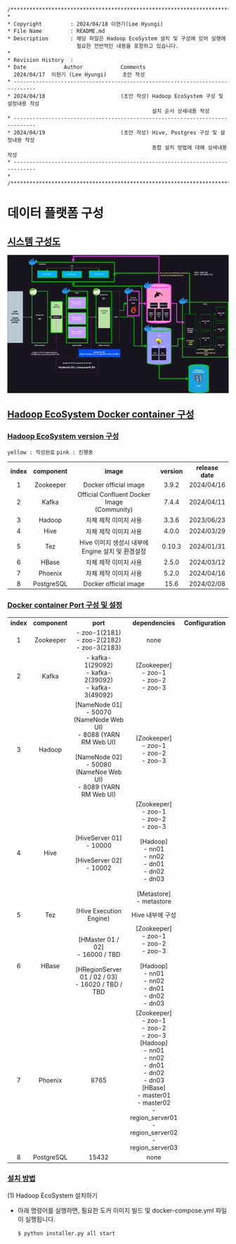 <link rel="stylesheet" href="./styles.css" />

```
/*****************************************************************************/
*
* Copyright         : 2024/04/18 이현기(Lee Hyungi)
* File Name         : README.md
* Description       : 해당 파일은 Hadoop EcoSystem 설치 및 구성에 있어 실행에 
                      필요한 전반적인 내용을 포함하고 있습니다.
*                    
* Revision History  :
* Date		      Author 			Comments
  2024/04/17  이현기 (Lee Hyungi)     초안 작성
* -----------------------------------------------------------------------------
* 2024/04/18        	            (초안 작성) Hadoop EcoSystem 구성 및 설정내용 작성
                                              설치 순서 상세내용 작성
* -----------------------------------------------------------------------------
* 2024/04/19        	            (초안 작성) Hive, Postgres 구성 및 설정내용 작성
                                              종합 설치 방법에 대해 상세내용 작성
* -----------------------------------------------------------------------------
* 
/****************************************************************************/
```

# 데이터 플랫폼 구성

## <u>시스템 구성도</u>

<img src="./hadoop_ecosystem_infra.png" alt="" />

## <u>Hadoop EcoSystem Docker container 구성</u>

### <u>Hadoop EcoSystem version 구성</u>

`yellow : 작성완료` `pink : 진행중`
<table>
    <tr>
        <th style="text-align: center">index</th>
        <th style="text-align: center">component</th>
        <th style="text-align: center">image</th>
        <th style="text-align: center">version</th>
        <th style="text-align: center">release date</th>
    </tr>
    <tr style="text-align: center">
        <td class="complete">1</td>
        <td class="complete">Zookeeper</td>
        <td class="complete">Docker official image</td>
        <td class="complete">3.9.2</td>
        <td class="complete">2024/04/16</td>
    </tr>
    <tr style="text-align: center">
        <td class="complete">2</td>
        <td class="complete">Kafka</td>
        <td class="complete">Official Confluent Docker Image <br/>(Community)</td>
        <td class="complete">7.4.4</td>
        <td class="complete">2024/04/11</td>
    </tr>
    <tr style="text-align: center">
        <td class="complete">3</td>
        <td class="complete">Hadoop</td>
        <td class="complete">자체 제작 이미지 사용</td>
        <td class="complete">3.3.6</td>
        <td class="complete">2023/06/23</td>
    </tr>
    <tr style="text-align: center">
        <td class="complete">4</td>
        <td class="complete">Hive</td>
        <td class="complete">자체 제작 이미지 사용</td>
        <td class="complete">4.0.0</td>
        <td class="complete">2024/03/29</td>
    </tr>
    <tr style="text-align: center">
        <td class="complete">5</td>
        <td class="complete">Tez</td>
        <td class="complete">Hive 이미지 생성시 내부에 Engine 설치 및 환경설정</td>
        <td class="complete">0.10.3</td>
        <td class="complete">2024/01/31</td>
    </tr>
    <tr style="text-align: center">
        <td class="complete">6</td>
        <td class="complete">HBase</td>
        <td class="complete">자체 제작 이미지 사용</td>
        <td class="complete">2.5.0</td>
        <td class="complete">2024/03/12</td>
    </tr>
    <tr style="text-align: center">
        <td class="complete">7</td>
        <td class="complete">Phoenix</td>
        <td class="complete">자체 제작 이미지 사용</td>
        <td class="complete">5.2.0</td>
        <td class="complete">2024/04/16</td>
    </tr>
    <tr style="text-align: center">
        <td class="complete">8</td>
        <td class="complete">PostgreSQL</td>
        <td class="complete">Docker official image</td>
        <td class="complete">15.6</td>
        <td class="complete">2024/02/08</td>
    </tr>
</table>


### <u>Docker container Port 구성 및 설정</u>

<table>
    <tr>
        <th style="text-align: center">index</th>
        <th style="text-align: center">component</th>
        <th style="text-align: center">port</th>
        <th style="text-align: center">dependencies</th>
        <th style="text-align: center">Configuration</th>
    </tr>
    <tr style="text-align: center">
        <td class="complete">1</td>
        <td class="complete">Zookeeper</td>
        <td class="complete">
            <div class="align-center">
                - zoo-1(2181)<br/>
                - zoo-2(2182)<br/>
                - zoo-3(2183)
            </div>
        </td>
        <td class="complete">none</td>
        <td class="complete"></td>
    </tr>
    <tr style="text-align: center">
        <td class="complete">2</td>
        <td class="complete">Kafka</td>
        <td class="complete">
            <div class="align-center">
                - kafka-1(29092)<br/>
                - kafka-2(39092)<br/> 
                - kafka-3(49092)
            </div>
        </td>
        <td class="complete">
            <div class="align-center">
                [Zookeeper] <br/>- zoo-1<br/>- zoo-2<br/>- zoo-3
            </div>
        </td>
    </tr>
    <tr style="text-align: center">
        <td class="complete">3</td>
        <td class="complete">Hadoop</td>
        <td class="complete align-center">
            <div class="align-center">
                [NameNode 01] <br/> - 50070 (NameNode Web UI)<br/>- 8088 (YARN RM Web UI)<br/>
            </div>
            <br/>
            <div class="align-center">
                [NameNode 02] <br/> - 50080 (NameNoe Web UI)<br/>- 8089 (YARN RM Web UI)<br/>
            </div>
        </td>
        <td class="complete">
            <div class="align-center">
                [Zookeeper] <br/>- zoo-1<br/>- zoo-2<br/>- zoo-3
            </div>
        </td>
    </tr>
    <tr style="text-align: center">
        <td class="complete">4</td>
        <td class="complete">Hive</td>
        <td class="complete">
            <div class="align-center">
                [HiveServer 01] <br/> - 10000
            </div>
            <br/>
            <div class="align-center">
                [HiveServer 02] <br/> - 10002
            </div>
        </td>
        <td class="complete">
            <div class="align-center">
                [Zookeeper] <br/> - zoo-1<br/>- zoo-2<br/>- zoo-3
            </div>
            <br/>
            <div class="align-center">
                [Hadoop] <br/> - nn01<br/>- nn02<br/>- dn01<br/>- dn02<br/>- dn03
            </div>
            <br/>
            <div class="align-center">
                [Metastore] <br/> - metastore
            </div>
        </td>
    </tr>
    <tr style="text-align: center">
        <td class="complete">5</td>
        <td class="complete">Tez</td>
        <td class="complete">(Hive Execution Engine)</td>
        <td class="complete">Hive 내부에 구성</td>
    </tr>
    <tr style="text-align: center">
        <td class="complete">6</td>
        <td class="complete">HBase</td>
        <td class="complete">
            <div class="align-center">
                [HMaster 01 / 02] <br/> - 16000 / TBD
            </div>
            <br/>
            <div class="align-center">
                [HRegionServer 01 / 02 / 03] <br/> - 16020 / TBD / TBD
            </div>
        </td>
        <td class="complete">
            <div class="align-center">
                [Zookeeper] <br/>- zoo-1<br/>- zoo-2<br/>- zoo-3
            </div>
            <br/>        
            <div class="align-center">
                [Hadoop] <br/>- nn01<br/>- nn02<br/>- dn01<br/>- dn02<br/>- dn03
            </div>        
        </td>
    </tr>
    <tr style="text-align: center">
        <td class="complete">7</td>
        <td class="complete">Phoenix</td>
        <td class="complete">8765</td>
        <td class="complete">
            <div class="align-center">
                [Zookeeper] <br/>- zoo-1<br/>- zoo-2<br/>- zoo-3
            </div>        
            <div class="align-center">
                [Hadoop] <br/>- nn01<br/>- nn02<br/>- dn01<br/>- dn02<br/>- dn03
            </div>        
            <div class="align-center">
                [HBase] <br/>- master01<br/>- master02<br/>- region_server01<br/>- region_server02<br/>- region_server03
            </div>        
        </td>
    </tr>
    <tr style="text-align: center">
        <td class="complete">8</td>
        <td class="complete">PostgreSQL</td>
        <td class="complete">15432</td>
        <td class="complete">none</td>
    </tr>
</table>

### <u>설치 방법</u>

(1) Hadoop EcoSystem 설치하기

- 아래 명령어를 실행하면, 필요한 도커 이미지 빌드 및 docker-compose.yml 파일이 실행됩니다.

    ```zsh   
    $ python installer.py all start
    ```
